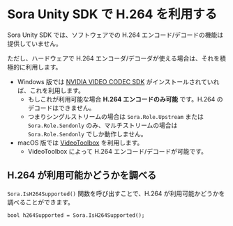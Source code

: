 # Sora Unity SDK で H.264 を利用する

Sora Unity SDK では、ソフトウェアでの H.264 エンコード/デコードの機能は提供していません。

ただし、ハードウェアで H.264 エンコーダ/デコーダが使える場合は、それを積極的に利用します。

- Windows 版では [NVIDIA VIDEO CODEC SDK](https://developer.nvidia.com/nvidia-video-codec-sdk) がインストールされていれば、これを利用します。
  - もしこれが利用可能な場合 **H.264 エンコードのみ可能** です。H.264 のデコードはできません。
  - つまりシングルストリームの場合は `Sora.Role.Upstream` または `Sora.Role.Sendonly` のみ、マルチストリームの場合は `Sora.Role.Sendonly` でしか動作しません。
- macOS 版では [VideoToolbox](https://developer.apple.com/documentation/videotoolbox) を利用します。
  - VideoToolbox によって H.264 エンコード/デコードが可能です。

## H.264 が利用可能かどうかを調べる

`Sora.IsH264Supported()` 関数を呼び出すことで、H.264 が利用可能かどうかを調べることができます。

```
bool h264Supported = Sora.IsH264Supported();
```
